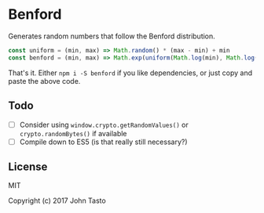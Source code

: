 # Benford

Generates random numbers that follow the Benford distribution.

```js
const uniform = (min, max) => Math.random() * (max - min) + min
const benford = (min, max) => Math.exp(uniform(Math.log(min), Math.log(max)))
```

That's it. Either `npm i -S benford` if you like dependencies, or just copy and paste the above code.

## Todo

- [ ] Consider using `window.crypto.getRandomValues()` or `crypto.randomBytes()` if available
- [ ] Compile down to ES5 (is that really still necessary?)

## License

MIT

Copyright (c) 2017 John Tasto
